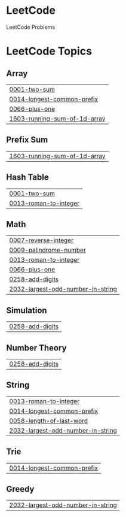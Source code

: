 # LeetCode
LeetCode Problems

<!---LeetCode Topics Start-->
# LeetCode Topics
## Array
|  |
| ------- |
| [0001-two-sum](https://github.com/saniyashaikh0304/LeetCode/tree/master/0001-two-sum) |
| [0014-longest-common-prefix](https://github.com/saniyashaikh0304/LeetCode/tree/master/0014-longest-common-prefix) |
| [0066-plus-one](https://github.com/saniyashaikh0304/LeetCode/tree/master/0066-plus-one) |
| [1603-running-sum-of-1d-array](https://github.com/saniyashaikh0304/LeetCode/tree/master/1603-running-sum-of-1d-array) |
## Prefix Sum
|  |
| ------- |
| [1603-running-sum-of-1d-array](https://github.com/saniyashaikh0304/LeetCode/tree/master/1603-running-sum-of-1d-array) |
## Hash Table
|  |
| ------- |
| [0001-two-sum](https://github.com/saniyashaikh0304/LeetCode/tree/master/0001-two-sum) |
| [0013-roman-to-integer](https://github.com/saniyashaikh0304/LeetCode/tree/master/0013-roman-to-integer) |
## Math
|  |
| ------- |
| [0007-reverse-integer](https://github.com/saniyashaikh0304/LeetCode/tree/master/0007-reverse-integer) |
| [0009-palindrome-number](https://github.com/saniyashaikh0304/LeetCode/tree/master/0009-palindrome-number) |
| [0013-roman-to-integer](https://github.com/saniyashaikh0304/LeetCode/tree/master/0013-roman-to-integer) |
| [0066-plus-one](https://github.com/saniyashaikh0304/LeetCode/tree/master/0066-plus-one) |
| [0258-add-digits](https://github.com/saniyashaikh0304/LeetCode/tree/master/0258-add-digits) |
| [2032-largest-odd-number-in-string](https://github.com/saniyashaikh0304/LeetCode/tree/master/2032-largest-odd-number-in-string) |
## Simulation
|  |
| ------- |
| [0258-add-digits](https://github.com/saniyashaikh0304/LeetCode/tree/master/0258-add-digits) |
## Number Theory
|  |
| ------- |
| [0258-add-digits](https://github.com/saniyashaikh0304/LeetCode/tree/master/0258-add-digits) |
## String
|  |
| ------- |
| [0013-roman-to-integer](https://github.com/saniyashaikh0304/LeetCode/tree/master/0013-roman-to-integer) |
| [0014-longest-common-prefix](https://github.com/saniyashaikh0304/LeetCode/tree/master/0014-longest-common-prefix) |
| [0058-length-of-last-word](https://github.com/saniyashaikh0304/LeetCode/tree/master/0058-length-of-last-word) |
| [2032-largest-odd-number-in-string](https://github.com/saniyashaikh0304/LeetCode/tree/master/2032-largest-odd-number-in-string) |
## Trie
|  |
| ------- |
| [0014-longest-common-prefix](https://github.com/saniyashaikh0304/LeetCode/tree/master/0014-longest-common-prefix) |
## Greedy
|  |
| ------- |
| [2032-largest-odd-number-in-string](https://github.com/saniyashaikh0304/LeetCode/tree/master/2032-largest-odd-number-in-string) |
<!---LeetCode Topics End-->